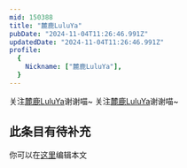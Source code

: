 ```yaml
---
mid: 150388
title: "麓鹿LuluYa"
pubDate: "2024-11-04T11:26:46.991Z"
updatedDate: "2024-11-04T11:26:46.991Z"
profile:
  {
    Nickname: ["麓鹿LuluYa"],
  }
---
```


关注[麓鹿LuluYa](https://space.bilibili.com/150388)谢谢喵~ 关注[麓鹿LuluYa](https://space.bilibili.com/150388)谢谢喵~

## 此条目有待补充
你可以在[这里](https://github.com/Yuhanawa/VTuber.ICU-Content/edit/master/v/麓鹿LuluYa/index.md)编辑本文
